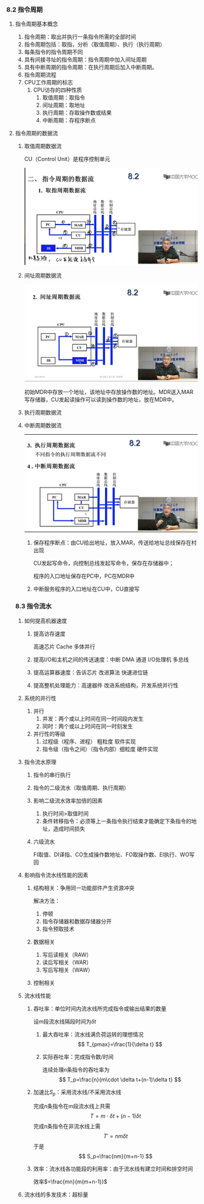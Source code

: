 ### 8.2 指令周期

1. 指令周期基本概念

   1. 指令周期：取出并执行一条指令所需的全部时间
   2. 指令周期包括：取指，分析（取值周期）、执行（执行周期）
   3. 每条指令的指令周期不同
   4. 具有间接寻址的指令周期：指令周期中加入间址周期
   5. 具有中断周期的指令周期：在执行周期后加入中断周期。
   6. 指令周期流程
   7. CPU工作周期的标志
      1. CPU访存的四种性质
         1. 取值周期：取指令
         2. 间址周期：取地址
         3. 执行周期：存取操作数或结果
         4. 中断周期：存程序断点

2. 指令周期的数据流

   1. 取值周期数据流

      CU（Control Unit）是程序控制单元

      <img src="img/InstructionCircle.png">

   2. 间址周期数据流

      <img src="img/Indirect.png">

      初始MDR中存放一个地址，该地址中存放操作数的地址。MDR送入MAR写存储器，CU发起读操作可以读到操作数的地址，放在MDR中。

   3. 执行周期数据流

   4. 中断周期数据流

      <img src="img/Interrupt.png">

      1. 保存程序断点：由CU给出地址，放入MAR，传送给地址总线保存在村出现

         CU发起写命令，向控制总线发起写命令，保存在存储器中；

         程序的入口地址保存在PC中，PC在MDR中

      2. 中断服务程序的入口地址在CU中，CU直接写

   

   ### 8.3 指令流水

   1. 如何提高机器速度

      1. 提高访存速度

         高速芯片 Cache 多体并行

      2. 提高I/O和主机之间的传送速度：中断 DMA 通道 I/O处理机 多总线

      3. 提高运算器速度：告诉芯片 改进算法 快速进位链

      4. 提高整机处理能力：高速器件 改进系统结构，开发系统并行性

   2. 系统的并行性

      1. 并行
         1. 并发：两个或以上时间在同一时间段内发生
         2. 同时：两个或以上时间在同一时刻发生
      2. 并行性的等级
         1. 过程级（程序、进程）			粗粒度	软件实现
         2. 指令级（指令之间）（指令内部）细粒度   硬件实现

   3. 指令流水原理

      1. 指令的串行执行

      2. 指令的二级流水（取值周期、执行周期）

      3. 影响二级流水效率加倍的因素

         1. 执行时间>取值时间
         2. 条件转移指令：必须等上一条指令执行结束才能确定下条指令的地址，造成时间损失

      4. 六级流水

         FI取值、DI译指、CO生成操作数地址、FO取操作数、EI执行、WO写回

   4. 影响指令流水线性能的因素

      1. 结构相关：争用同一功能部件产生资源冲突

         解决方法：

         1. 停顿
         2. 指令存储器和数据存储器分开
         3. 指令预取技术

      2. 数据相关

         1. 写后读相关（RAW）
         2. 读后写相关（WAR）
         3. 写后写相关（WAW）

      3. 控制相关

   5. 流水线性能

      1. 吞吐率：单位时间内流水线所完成指令或输出结果的数量

         设$m$段流水线隔段时间为$\delta t​$

         1. 最大吞吐率：流水线满负荷运转的理想情况
            $$
            T_{pmax}=\frac{1}{\delta t}
            $$

         2. 实际吞吐率：完成指令数/时间

            连续处理$n$条指令的吞吐率为
            $$
            T_p=\frac{n}{m\cdot \delta t+(n-1)\delta t}
            $$

      2. 加速比$S_p$：采用流水线/不采用流水线

         完成$n$条指令在m段流水线上共需
         $$
         T=m\cdot \delta t+(n-1)\delta t
         $$
         完成n条指令在非流水线上需
         $$
         T'=nm\delta t
         $$
         于是
         $$
         S_p=\frac{nm}{m+n-1}
         $$

      3. 效率：流水线各功能段的利用率：由于流水线有建立时间和排空时间

         效率$=\frac{mn}{m(m+n-1)}$

   6. 流水线的多发技术：超标量